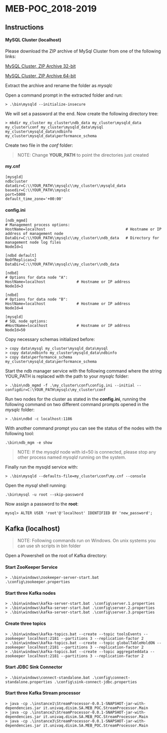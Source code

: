 # MEB-POC_2018-2019

## Instructions

#### MySQL Cluster (localhost)

Please download the ZIP archive of MySql Cluster from one of the following links:

[MySQL Cluster, ZIP Archive 32-bit](https://dev.mysql.com/downloads/file/?id=484007)

[MySQL Cluster, ZIP Archive 64-bit](https://dev.mysql.com/downloads/file/?id=484008)

Extract the archive and rename the folder as *mysqlc*

Open a command prompt in the extracted folder and run:

```
> .\bin\mysqld --initialize-insecure
```
We will set a password at the end. Now create the following directory tree:
```
> mkdir my_cluster my_cluster\ndb_data my_cluster\mysqld_data my_cluster\conf my_cluster\mysqld_data\mysql my_cluster\mysqld_data\ndbinfo my_cluster\mysqld_data\performance_schema
```
Create two file in the *conf* folder:
> NOTE: Change **YOUR_PATH** to point the directories just created

#### my.cnf
```
[mysqld]
ndbcluster
datadir=C:\\YOUR_PATH\\mysqlc\\my_cluster\\mysqld_data
basedir=C:\\YOUR_PATH\\mysqlc
port=5000
default_time_zone='+00:00'
```
#### config.ini
```
[ndb_mgmd]
# Management process options:
HostName=localhost                                    # Hostname or IP address of management node
DataDir=C:\\YOUR_PATH\\mysqlc\\my_cluster\\ndb_data   # Directory for management node log files
NodeId=1

[ndbd default]
NoOfReplicas=2
DataDir=C:\\YOUR_PATH\\mysqlc\\my_cluster\\ndb_data

[ndbd]
# Options for data node "A":	
HostName=localhost              # Hostname or IP address
NodeId=3

[ndbd]
# Options for data node "B":
HostName=localhost              # Hostname or IP address
NodeId=4

[mysqld]
# SQL node options:
#HostName=localhost             # Hostname or IP address
NodeId=50
```
Copy necessary schemas initialized before:
```
> copy data\mysql my_cluster\mysqld_data\mysql
> copy data\ndbinfo my_cluster\mysqld_data\ndbinfo
> copy data\performance_schema my_cluster\mysqld_data\performance_schema
```
Start the ndb manager service with the following command where the string YOUR_PATH is replaced with the path to your *mysqlc* folder:
```
> .\bin\ndb_mgmd -f .\my_cluster\conf\config.ini --initial --configdir=C:\YOUR_PATH\mysqlc\my_cluster\conf
```

Run two nodes for the cluster as stated in the **config.ini**, running the following command on two different command prompts opened in the *mysqlc* folder:
```
> .\bin\ndbd -c localhost:1186
```
With another command prompt you can see the status of the nodes with the following tool:
```
.\bin\ndb_mgm -e show
```
> NOTE: If the *mysqld* node with id=50 is connected, please stop any other process named *mysqld* running on the system. 

Finally run the mysqld service with:
```
> .\bin\mysqld --defaults-file=my_cluster\conf\my.cnf --console
```
Open the *mysql* shell running:
```
.\bin\mysql -u root --skip-password
```
Now assign a password to the **root**:
```
mysql> ALTER USER 'root'@'localhost' IDENTIFIED BY 'new_password';
```

## Kafka (localhost)

> NOTE: Following commands run on Windows. On unix systems you can use sh scripts in bin folder 

Open a Powershell on the root of Kafka directory:

#### Start ZooKeeper Service

```
> .\bin\windows\zookeeper-server-start.bat .\config\zookeeper.properties
```
#### Start three Kafka nodes 

```
> .\bin\windows\kafka-server-start.bat .\config\server.1.properties
> .\bin\windows\kafka-server-start.bat .\config\server.2.properties
> .\bin\windows\kafka-server-start.bat .\config\server.3.properties
```
#### Create three topics

```
> .\bin\windows\kafka-topics.bat --create --topic toolsEvents --zookeeper localhost:2181 --partitions 3 --replication-factor 2
> .\bin\windows\kafka-topics.bat --create --topic globalTableHoldON --zookeeper localhost:2181 --partitions 3 --replication-factor 2
> .\bin\windows\kafka-topics.bat --create --topic aggregateddata --zookeeper localhost:2181 --partitions 3 --replication-factor 2
```
#### Start JDBC Sink Connector

```
> .\bin\windows\connect-standalone.bat .\config\connect-standalone.properties .\config\sink-connect-jdbc.properties
```
#### Start three Kafka Stream processor
```
> java -cp .\instance1\StreamProcessor-0.0.1-SNAPSHOT-jar-with-dependencies.jar it.univaq.disim.SA.MEB_POC.StreamProcessor.Main
> java -cp .\instance2\StreamProcessor-0.0.1-SNAPSHOT-jar-with-dependencies.jar it.univaq.disim.SA.MEB_POC.StreamProcessor.Main
> java -cp .\instance3\StreamProcessor-0.0.1-SNAPSHOT-jar-with-dependencies.jar it.univaq.disim.SA.MEB_POC.StreamProcessor.Main
```

